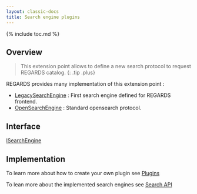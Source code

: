 ```yaml
---
layout: classic-docs
title: Search engine plugins
---
```


{% include toc.md %}

## Overview

> This extension point allows to define a new search protocol to request REGARDS catalog.
{: .tip .plus}

REGARDS provides many implementation of this extension point :
 - [LegacySearchEngine](https://github.com/RegardsOss/regards-catalog/blob/master/search/search-rest/src/main/java/fr/cnes/regards/modules/search/rest/engine/plugin/legacy/LegacySearchEngine.java) : First search engine defined for REGARDS frontend.
 - [OpenSearchEngine](https://github.com/RegardsOss/regards-catalog/blob/master/search/search-rest/src/main/java/fr/cnes/regards/modules/search/rest/engine/plugin/opensearch/OpenSearchEngine.java) : Standard opensearch protocol.

## Interface

   [ISearchEngine](https://github.com/RegardsOss/regards-catalog/blob/master/search/search-domain/src/main/java/fr/cnes/regards/modules/search/domain/plugin/ISearchEngine.java)

## Implementation

To learn more about how to create your own plugin see [Plugins](/development/framework/modules/plugins/)

To lean more about the implemented search engines see [Search API](/development/regards/catalog/api/search-api/)



